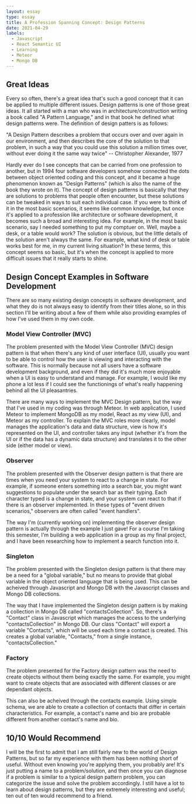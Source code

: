 ```yaml
---
layout: essay
type: essay
title: A Profession Spanning Concept: Design Patterns
date: 2021-04-29
labels:
  - Javascript
  - React Semantic UI
  - Learning
  - Meteor
  - Mongo DB
---
```


## Great Ideas

Every so often, there's a great idea that's such a good concept that it can be applied to multiple different issues.  Design patterns is one of those great ideas.  It all started with a man who was in architecture/construction writing a book called "A Pattern Language," and in that book he defined what design patterns were.  The definition of design patters is as follows:

"A Design Pattern describes a problem that occurs over and over again in our environment, and then describes the core of the solution to that problem, in such a way that you could use this solution a million times over, without ever doing it the same way twice" -- Christopher Alexander, 1977

Hardly ever do I see concepts that can be carried from one profession to another, but in 1994 four software developers somehow connected the dots between object oriented coding and this concept, and it became a huge phenomenon known as "Design Patterns" (which is also the name of the book they wrote on it).  The concept of design patterns is basically that they are solutions to problems that people often encounter, but these solutions can be tweaked in ways to suit each individual case.  If you were to think of it in the most basic scenarios, it seems like common knowledge, but once it's applied to a profession like architecture or software development, it becomes such a broad and interesting idea.  For example, in the most basic scenario, say I needed something to put my comptuer on.  Well, maybe a desk, or a table would work?  The solution is obvious, but the little details of the solution aren't always the same.  For example, what kind of desk or table works best for me, in my current living situation?  In these terms, this concept seems so basic, but it's when the concept is applied to more difficult issues that it really starts to shine.

## Design Concept Examples in Software Development

There are so many existing design concepts in software development, and what they do is not always easy to identify from their titles alone, so in this section I'll be writing about a few of them while also providing examples of how I've used them in my own code.

### Model View Controller (MVC)

The problem presented with the Model View Controller (MVC) design pattern is that when there's any kind of user interface (UI), usually you want to be able to control how the user is viewing and interacting with the software.  This is normally because not all users have a software development background, and even if they did it's much more enjoyable when a UI is easy to understand and manage.  For example, I would like my phone a lot less if I could see the functionings of what's really happening behind all the UI pleasantries.

There are many ways to implement the MVC Design pattern, but the way that I've used in my coding was through Meteor.  In web application, I used Meteor to implement MongoDB as my model, React as my view (UI), and Meteor as my controller.  To explain the MVC roles more clearly, model manages the application's data and data structure, view is how it's represented on the UI, and controller takes any input (whether it's from the UI or if the data has a dynamic data structure) and translates it to the other side (either model or view).

### Observer

The problem presented with the Observer design pattern is that there are times when you need your system to react to a change in state.  For example, if someone enters something into a search bar, you might want suggestions to populate under the search bar as their typing.  Each character typed is a change in state, and your system can react to that if there is an observer implemented. In these types of "event driven scenarios," observers are often called "event handlers".

The way I'm (currently working on) implementing the observer design pattern is actually through the example I just gave!  For a course I'm taking this semester, I'm building a web application in a group as my final project, and I have been researching how to implement a search function into it.

### Singleton

The problem presented with the Singleton design pattern is that there may be a need for a "global variable," but no means to provide that global variable in the object oriented language that is being used.  This can be acheived through Javascript and Mongo DB with the Javascript classes and Mongo DB collections.

The way that I have implemented the Singleton design pattern is by making a collection in Mongo DB called "contactsCollection".  So, there's a "Contact" class in Javascript which manages the access to the underlying "contactsCollection" in Mongo DB.  Our class "Contact" will export a variable "Contacts", which will be used each time a contact is created.  This creates a global variable, "Contacts," from a single instance, "contactsCollection."

### Factory

The problem presented for the Factory design pattern was the need to create objects without them being exactly the same.  For example, you might want to create objects that are associated with different classes or are dependant objects.  

This can also be acheived through the contacts example.  Using simple schema, we are able to create a collection of contacts that differ in certain characteristics.  For example, a contact's name and bio are probable different from another contact's name and bio.

## 10/10 Would Recommend

I will be the first to admit that I am still fairly new to the world of Design Patterns, but so far my experience with them has been nothing short of useful.  Without even knowing you're applying them, you probably are!  It's just putting a name to a problem/solution, and then once you can diagnose if a problem is similar to a typical design pattern problem, you can categorize the issue and solve the problem accordingly.  I still have a lot to learn about design patterns, but they are extremely interesting and useful; ten out of ten would recommend to a friend.
